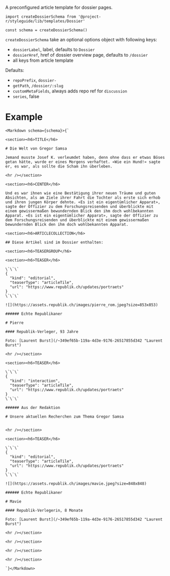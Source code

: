 A preconfigured article template for dossier pages.

```code|lang-jsx
import createDossierSchema from '@project-r/styleguide/lib/templates/Dossier'

const schema = createDossierSchema()
```

`createDossierSchema` take an optional options object with following keys:

- `dossierLabel`, label, defaults to `Dossier`
- `dossierHref`, href of dossier overview page, defaults to `/dossier`
- all keys from article template

Defaults:
- `repoPrefix`, `dossier-`
- `getPath`, `/dossier/:slug`
- `customMetaFields`, always adds repo ref for `discussion`
- `series`, false

# Example

```react|noSource
<Markdown schema={schema}>{`

<section><h6>TITLE</h6>

# Die Welt von Gregor Samsa

Jemand musste Josef K. verleumdet haben, denn ohne dass er etwas Böses getan hätte, wurde er eines Morgens verhaftet. «Wie ein Hund!» sagte er, es war, als sollte die Scham ihn überleben.

<hr /></section>

<section><h6>CENTER</h6>

Und es war ihnen wie eine Bestätigung ihrer neuen Träume und guten Absichten, als am Ziele ihrer Fahrt die Tochter als erste sich erhob und ihren jungen Körper dehnte. «Es ist ein eigentümlicher Apparat», sagte der Offizier zu dem Forschungsreisenden und überblickte mit einem gewissermaßen bewundernden Blick den ihm doch wohlbekannten Apparat. «Es ist ein eigentümlicher Apparat», sagte der Offizier zu dem Forschungsreisenden und überblickte mit einem gewissermaßen bewundernden Blick den ihm doch wohlbekannten Apparat.

<section><h6>ARTICLECOLLECTION</h6>

## Diese Artikel sind im Dossier enthalten:

<section><h6>TEASERGROUP</h6>

<section><h6>TEASER</h6>

\`\`\`
{
  "kind": "editorial",
  "teaserType": "articleTile",
  "url": "https://www.republik.ch/updates/portraets"
}
\`\`\`

![](https://assets.republik.ch/images/pierre_rom.jpeg?size=853x853)

###### Echte Republikaner

# Pierre

#### Republik-Verleger, 93 Jahre

Foto: [Laurent Burst](/~349ef65b-119a-4d3e-9176-26517855d342 "Laurent Burst")

<hr /></section>

<section><h6>TEASER</h6>

\`\`\`
{
  "kind": "interaction",
  "teaserType": "articleTile",
  "url": "https://www.republik.ch/updates/portraets"
}
\`\`\`

###### Aus der Redaktion

# Unsere aktuellen Recherchen zum Thema Gregor Samsa


<hr /></section>

<section><h6>TEASER</h6>

\`\`\`
{
  "kind": "editorial",
  "teaserType": "articleTile",
  "url": "https://www.republik.ch/updates/portraets"
}
\`\`\`

![](https://assets.republik.ch/images/mavie.jpeg?size=848x848)

###### Echte Republikaner

# Mavie

#### Republik-Verlegerin, 8 Monate

Foto: [Laurent Burst](/~349ef65b-119a-4d3e-9176-26517855d342 "Laurent Burst")

<hr /></section>

<hr /></section>

<hr /></section>

<hr /></section>

`}</Markdown>
```
